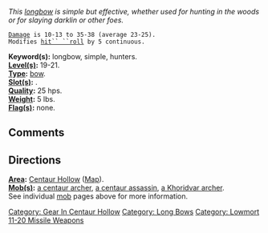 *This [longbow](:Category:_Long_Bows "wikilink") is simple but
effective, whether used for hunting in the woods or for slaying darklin
or other foes.*

[`Damage`](Missile_Weapon_Values "wikilink")` is 10-13 to 35-38 (average 23-25).`  
`Modifies `[`hit`` ``roll`](Hit_Roll "wikilink")` by 5 continuous.`

**Keyword(s):** longbow, simple, hunters.  
**[Level(s)](Object_Level "wikilink"):** 19-21.  
**[Type](:Category:_Object_Types "wikilink"):**
[bow](:Category:_Missile_Weapons "wikilink").  
**[Slot(s)](Object_Slots "wikilink"):** <wielded>.  
**[Quality](Object_Quality "wikilink"):** 25 hps.  
**[Weight](Object_Weight "wikilink"):** 5 lbs.  
**[Flag(s)](:Category:_Object_Flags "wikilink"):** none.  

## Comments

## Directions

**[Area](:Category:_Areas "wikilink"):** [Centaur
Hollow](:Category:_Centaur_Hollow "wikilink")
([Map](Centaur_Hollow_Map "wikilink")).  
**[Mob(s)](:Category:_Mobs "wikilink"):** [a centaur
archer](Centaur_Archer "wikilink"), [a centaur
assassin](Centaur_Assassin "wikilink"), [a Khoridvar
archer](Khoridvar_Archer "wikilink").  
See individual [mob](:Category:_Mobs "wikilink") pages above for more
information.  

[Category: Gear In Centaur
Hollow](Category:_Gear_In_Centaur_Hollow "wikilink") [Category: Long
Bows](Category:_Long_Bows "wikilink") [Category: Lowmort 11-20 Missile
Weapons](Category:_Lowmort_11-20_Missile_Weapons "wikilink")
